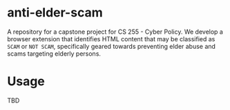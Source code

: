# anti-elder-scam
A repository for a capstone project for CS 255 - Cyber Policy. We develop a browser extension that identifies HTML content that may be classified as `SCAM` or `NOT SCAM`, specifically geared towards preventing elder abuse and scams targeting elderly persons.

# Usage
TBD
